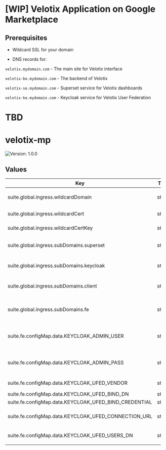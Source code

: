 # [WIP] Velotix Application on Google Marketplace

## Prerequisites 

* Wildcard SSL for your domain

* DNS records for:

`velotix.mydomain.com` - The main site for Velotix interface

`velotix-be.mydomain.com` - The backend of Velotix

`velotix-se.mydomain.com` - Superset service for Velotix dashboards

`velotix-ke.mydomain.com` - Keycloak service for Velotix User Federation

# TBD

# velotix-mp

![Version: 1.0.0](https://img.shields.io/badge/Version-1.0.0-informational?style=flat-square)

## Values

| Key | Type | Default | Description |
|-----|------|---------|-------------|
| suite.global.ingress.wildcardDomain | string | `nil` | The domain you will use with wildcard SSL. I.E: `mydomain.com` |
| suite.global.ingress.wildcardCert | string | `nil` | Base64 encoded tls.crt of the wildcard SSL |
| suite.global.ingress.wildcardCertKey | string | `nil` | Base64 encoded tls.key of the wildcard SSL |
| suite.global.ingress.subDomains.superset | string | `velotix-se` | Superset subdomain. (Recommended to not change) |
| suite.global.ingress.subDomains.keycloak | string | `velotix-ke` | Keycloak subdomain. (Recommended to not change) |
| suite.global.ingress.subDomains.client | string | `velotix` | Velotix main subdomain. (Recommended to not change) |
| suite.global.ingress.subDomains.fe | string | `velotix-be` | Velotix backend subdomain. (Recommended to not change) |
| suite.fe.configMap.data.KEYCLOAK_ADMIN_USER | string | `admin` | Keycloak first admin credentials (User), can be changed after deployment. |
| suite.fe.configMap.data.KEYCLOAK_ADMIN_PASS | string | `admin` | Keycloak first admin credentials (Password), can be changed after deployment. |
| suite.fe.configMap.data.KEYCLOAK_UFED_VENDOR | string | `nil` | LDAP Vendor, I.E: `ad` for Active Directory |
| suite.fe.configMap.data.KEYCLOAK_UFED_BIND_DN | string | `nil` | LDAP admin user |
| suite.fe.configMap.data.KEYCLOAK_UFED_BIND_CREDENTIAL | string | `nil` | LDAP admin password |
| suite.fe.configMap.data.KEYCLOAK_UFED_CONNECTION_URL | string | `nil` | LDAP URL (Recommended to use `ldaps` protocol) |
| suite.fe.configMap.data.KEYCLOAK_UFED_USERS_DN | string | `nil` | LDAP UsersDn, I.E: `OU=AADDC Users,DC=mydomain,DC=com` |
